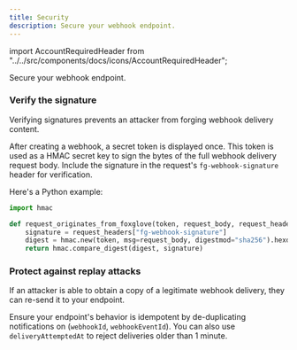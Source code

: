 ```yaml
---
title: Security
description: Secure your webhook endpoint.
---
```


import AccountRequiredHeader from "../../src/components/docs/icons/AccountRequiredHeader";

<AccountRequiredHeader badgeText="Closed Beta, contact us for access" />

Secure your webhook endpoint.

### Verify the signature

Verifying signatures prevents an attacker from forging webhook delivery content.

After creating a webhook, a secret token is displayed once. This token is used as a HMAC secret key to sign the bytes of the full webhook delivery request body. Include the signature in the request's `fg-webhook-signature` header for verification.

Here's a Python example:

```python
import hmac

def request_originates_from_foxglove(token, request_body, request_headers):
    signature = request_headers["fg-webhook-signature"]
    digest = hmac.new(token, msg=request_body, digestmod="sha256").hexdigest()
    return hmac.compare_digest(digest, signature)
```

### Protect against replay attacks

If an attacker is able to obtain a copy of a legitimate webhook delivery, they can re-send it to your endpoint.

Ensure your endpoint's behavior is idempotent by de-duplicating notifications on (`webhookId`, `webhookEventId`). You can also use `deliveryAttemptedAt` to reject deliveries older than 1 minute.

